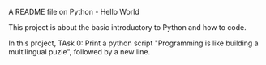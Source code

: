 A README file on Python - Hello World

This project is about the basic introductory to Python and how to code. 

In this project, TAsk 0: Print a python script "Programming is like building a multilingual puzle", followed by a new line.


